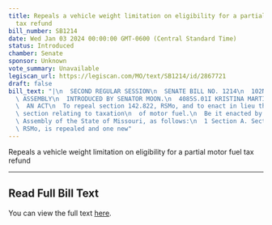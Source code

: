 ```yaml
---
title: Repeals a vehicle weight limitation on eligibility for a partial motor fuel
  tax refund
bill_number: SB1214
date: Wed Jan 03 2024 00:00:00 GMT-0600 (Central Standard Time)
status: Introduced
chamber: Senate
sponsor: Unknown
vote_summary: Unavailable
legiscan_url: https://legiscan.com/MO/text/SB1214/id/2867721
draft: false
bill_text: "|\n  SECOND REGULAR SESSION\n  SENATE BILL NO. 1214\n  102ND GENERA L\
  \ ASSEMBLY\n  INTRODUCED BY SENATOR MOON.\n  4085S.01I KRISTINA MARTIN, Secretary\n\
  \  AN ACT\n  To repeal section 142.822, RSMo, and to enact in lieu thereof one new\
  \ section relating to taxation\n  of motor fuel.\n  Be it enacted by the General\
  \ Assembly of the State of Missouri, as follows:\n  1 Section A. Section 142.822,\
  \ RSMo, is repealed and one new"
---
```

Repeals a vehicle weight limitation on eligibility for a partial motor fuel tax refund

---

## Read Full Bill Text

You can view the full text [here](https://legiscan.com/MO/text/SB1214/id/2867721).
